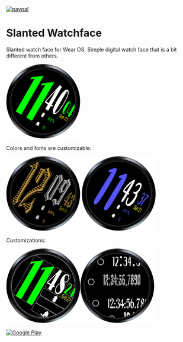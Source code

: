 [![paypal](https://www.paypalobjects.com/en_US/i/btn/btn_donate_SM.gif)](https://www.paypal.com/donate?hosted_button_id=SVH3NYCAR3UAN)

# Slanted Watchface
Slanted watch face for Wear OS.
Simple digital watch face that is a bit different from others.

<img src="playstore/artwork/round-green.png" width="200" />

Colors and fonts are customizable:

<img src="playstore/artwork/gothik.png" width="200" /> <img src="playstore/artwork/blue-round.png" width="200" />

Customizations:

<img src="playstore/artwork/settings-screen.png" width="200" /><img src="playstore/artwork/fonts.png" width="200" />

[![Google Play](https://play.google.com/intl/en_us/badges/static/images/badges/en_badge_web_generic.png)](https://play.google.com/store/apps/details?id=de.mulambda.slantedWatchface)

